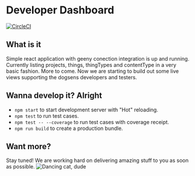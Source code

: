 # Developer Dashboard

[![CircleCI](https://circleci.com/gh/quodio/geeny-dashboard.svg?style=shield&circle-token=2ce563e02e0b1f116bf5ca49b1bf110ce9a8c768)](https://circleci.com/gh/quodio/geeny-dashboard)

## What is it

Simple react application with geeny conection integration is up and running. Currently listing projects, things, thingTypes and contentType in a very basic fashion. More to come. Now we are starting to build out some live views supporting the dogsens developers and testers.

## Wanna develop it? Alright

- `npm start` to start development server with "Hot" reloading.
- `npm test` to run test cases.
- `npm test -- --coverage` to run test cases with coverage receipt.
- `npm run build` to create a production bundle. 


## Want more? 
Stay tuned! We are working hard on delivering amazing stuff to you as soon as possible.
![Dancing cat, dude](http://99px.ru/sstorage/86/2015/09/image_861809151414179543807.gif)
